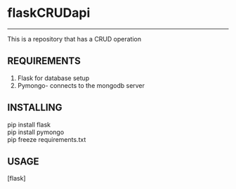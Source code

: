 # flaskCRUDapi
---------
This is a repository that has a CRUD operation

REQUIREMENTS
-----
1. Flask for database setup
2. Pymongo- connects to the mongodb server

INSTALLING
-----
pip install flask  
pip install pymongo  
pip freeze requirements.txt   


USAGE
-----
[flask]

